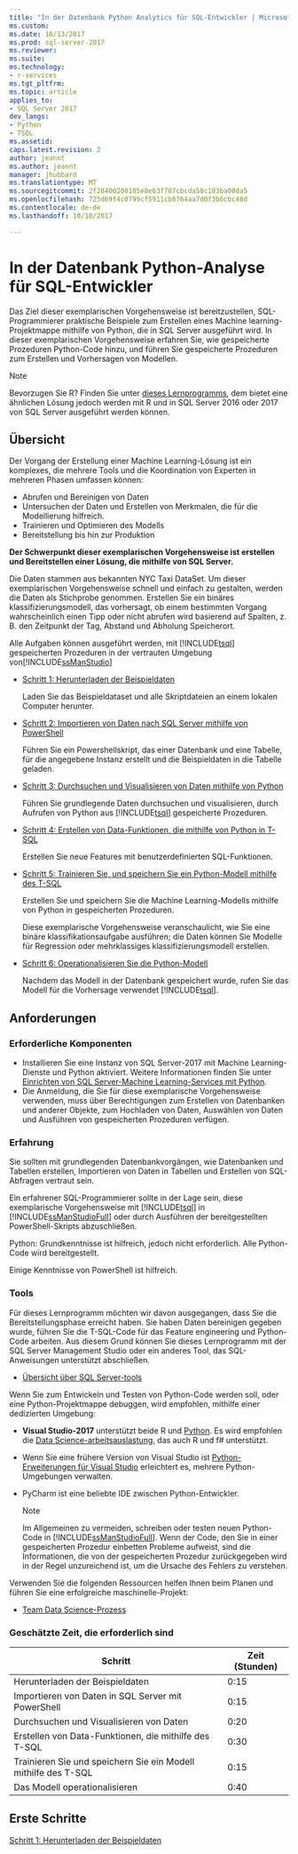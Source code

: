 ```yaml
---
title: "In der Datenbank Python Analytics für SQL-Entwickler | Microsoft Docs"
ms.custom: 
ms.date: 10/13/2017
ms.prod: sql-server-2017
ms.reviewer: 
ms.suite: 
ms.technology:
- r-services
ms.tgt_pltfrm: 
ms.topic: article
applies_to:
- SQL Server 2017
dev_langs:
- Python
- TSQL
ms.assetid: 
caps.latest.revision: 2
author: jeannt
ms.author: jeannt
manager: jhubbard
ms.translationtype: MT
ms.sourcegitcommit: 2f28400200105e8e63f787cbcda58c183ba00da5
ms.openlocfilehash: 725d69f4c0799cf5911cb8764aa7d0f3b6cbc48d
ms.contentlocale: de-de
ms.lasthandoff: 10/18/2017

---
```

# <a name="in-database-python-analytics-for-sql-developers"></a>In der Datenbank Python-Analyse für SQL-Entwickler

Das Ziel dieser exemplarischen Vorgehensweise ist bereitzustellen, SQL-Programmierer praktische Beispiele zum Erstellen eines Machine learning-Projektmappe mithilfe von Python, die in SQL Server ausgeführt wird. In dieser exemplarischen Vorgehensweise erfahren Sie, wie gespeicherte Prozeduren Python-Code hinzu, und führen Sie gespeicherte Prozeduren zum Erstellen und Vorhersagen von Modellen.

> [!NOTE]
> Bevorzugen Sie R? Finden Sie unter [dieses Lernprogramms](sqldev-in-database-r-for-sql-developers.md), dem bietet eine ähnlichen Lösung jedoch werden mit R und in SQL Server 2016 oder 2017 von SQL Server ausgeführt werden können.

## <a name="overview"></a>Übersicht

Der Vorgang der Erstellung einer Machine Learning-Lösung ist ein komplexes, die mehrere Tools und die Koordination von Experten in mehreren Phasen umfassen können:

+ Abrufen und Bereinigen von Daten
+ Untersuchen der Daten und Erstellen von Merkmalen, die für die Modellierung hilfreich.
+ Trainieren und Optimieren des Modells
+ Bereitstellung bis hin zur Produktion

**Der Schwerpunkt dieser exemplarischen Vorgehensweise ist erstellen und Bereitstellen einer Lösung, die mithilfe von SQL Server.**

Die Daten stammen aus bekannten NYC Taxi DataSet. Um dieser exemplarischen Vorgehensweise schnell und einfach zu gestalten, werden die Daten als Stichprobe genommen. Erstellen Sie ein binäres klassifizierungsmodell, das vorhersagt, ob einem bestimmten Vorgang wahrscheinlich einen Tipp oder nicht abrufen wird basierend auf Spalten, z. B. den Zeitpunkt der Tag, Abstand und Abholung Speicherort.

Alle Aufgaben können ausgeführt werden, mit [!INCLUDE[tsql](../../includes/tsql-md.md)] gespeicherten Prozeduren in der vertrauten Umgebung von[!INCLUDE[ssManStudio](../../includes/ssmanstudio-md.md)]

- [Schritt 1: Herunterladen der Beispieldaten](sqldev-py1-download-the-sample-data.md)

    Laden Sie das Beispieldataset und alle Skriptdateien an einem lokalen Computer herunter.

- [Schritt 2: Importieren von Daten nach SQL Server mithilfe von PowerShell](sqldev-py2-import-data-to-sql-server-using-powershell.md)

    Führen Sie ein Powershellskript, das einer Datenbank und eine Tabelle, für die angegebene Instanz erstellt und die Beispieldaten in die Tabelle geladen.

- [Schritt 3: Durchsuchen und Visualisieren von Daten mithilfe von Python](sqldev-py3-explore-and-visualize-the-data.md)

    Führen Sie grundlegende Daten durchsuchen und visualisieren, durch Aufrufen von Python aus [!INCLUDE[tsql](../../includes/tsql-md.md)] gespeicherte Prozeduren.

- [Schritt 4: Erstellen von Data-Funktionen, die mithilfe von Python in T-SQL](sqldev-py5-train-and-save-a-model-using-t-sql.md)

    Erstellen Sie neue Features mit benutzerdefinierten SQL-Funktionen.
  
- [Schritt 5: Trainieren Sie, und speichern Sie ein Python-Modell mithilfe des T-SQL](sqldev-py5-train-and-save-a-model-using-t-sql.md)

    Erstellen Sie und speichern Sie die Machine Learning-Modells mithilfe von Python in gespeicherten Prozeduren.
  
    Diese exemplarische Vorgehensweise veranschaulicht, wie Sie eine binäre klassifikationsaufgabe ausführen; die Daten können Sie Modelle für Regression oder mehrklassiges klassifizierungsmodell erstellen.

  
-  [Schritt 6: Operationalisieren Sie die Python-Modell](sqldev-py6-operationalize-the-model.md)

    Nachdem das Modell in der Datenbank gespeichert wurde, rufen Sie das Modell für die Vorhersage verwendet [!INCLUDE[tsql](../../includes/tsql-md.md)].

## <a name="requirements"></a>Anforderungen

### <a name="prerequisites"></a>Erforderliche Komponenten

+ Installieren Sie eine Instanz von SQL Server-2017 mit Machine Learning-Dienste und Python aktiviert. Weitere Informationen finden Sie unter [Einrichten von SQL Server-Machine Learning-Services mit Python](../python/setup-python-machine-learning-services.md).
+ Die Anmeldung, die Sie für diese exemplarische Vorgehensweise verwenden, muss über Berechtigungen zum Erstellen von Datenbanken und anderer Objekte, zum Hochladen von Daten, Auswählen von Daten und Ausführen von gespeicherten Prozeduren verfügen.

### <a name="experience-level"></a>Erfahrung

Sie sollten mit grundlegenden Datenbankvorgängen, wie Datenbanken und Tabellen erstellen, Importieren von Daten in Tabellen und Erstellen von SQL-Abfragen vertraut sein.

Ein erfahrener SQL-Programmierer sollte in der Lage sein, diese exemplarische Vorgehensweise mit [!INCLUDE[tsql](../../includes/tsql-md.md)] in [!INCLUDE[ssManStudioFull](../../includes/ssmanstudiofull-md.md)] oder durch Ausführen der bereitgestellten PowerShell-Skripts abzuschließen.

Python: Grundkenntnisse ist hilfreich, jedoch nicht erforderlich. Alle Python-Code wird bereitgestellt.

Einige Kenntnisse von PowerShell ist hilfreich.

### <a name="tools"></a>Tools

Für dieses Lernprogramm möchten wir davon ausgegangen, dass Sie die Bereitstellungsphase erreicht haben. Sie haben Daten bereinigen gegeben wurde, führen Sie die T-SQL-Code für das Feature engineering und Python-Code arbeiten. Aus diesem Grund können Sie dieses Lernprogramm mit der SQL Server Management Studio oder ein anderes Tool, das SQL-Anweisungen unterstützt abschließen.

+ [Übersicht über SQL Server-tools](https://docs.microsoft.com/sql/tools/overview-sql-tools) 

Wenn Sie zum Entwickeln und Testen von Python-Code werden soll, oder eine Python-Projektmappe debuggen, wird empfohlen, mithilfe einer dedizierten Umgebung:

+ **Visual Studio-2017** unterstützt beide R und [Python](https://blogs.msdn.microsoft.com/visualstudio/2017/05/12/a-lap-around-python-in-visual-studio-2017/). Es wird empfohlen die [Data Science-arbeitsauslastung](https://blogs.msdn.microsoft.com/visualstudio/2016/11/18/data-science-workloads-in-visual-studio-2017-rc/), das auch R und f# unterstützt.
+ Wenn Sie eine frühere Version von Visual Studio ist [Python-Erweiterungen für Visual Studio](https://docs.microsoft.com/visualstudio/python/python-in-visual-studio) erleichtert es, mehrere Python-Umgebungen verwalten.
+ PyCharm ist eine beliebte IDE zwischen Python-Entwickler.

    > [!NOTE]
    > Im Allgemeinen zu vermeiden, schreiben oder testen neuen Python-Code in [!INCLUDE[ssManStudioFull](../../includes/ssmanstudiofull-md.md)]. Wenn der Code, den Sie in einer gespeicherten Prozedur einbetten Probleme aufweist, sind die Informationen, die von der gespeicherten Prozedur zurückgegeben wird in der Regel unzureichend ist, um die Ursache des Fehlers zu verstehen.

Verwenden Sie die folgenden Ressourcen helfen Ihnen beim Planen und führen Sie eine erfolgreiche maschinelle-Projekt:

+ [Team Data Science-Prozess](https://docs.microsoft.com/azure/machine-learning/team-data-science-process/overview)

### <a name="estimated-time-required"></a>Geschätzte Zeit, die erforderlich sind

|Schritt| Zeit (Stunden)|
|----|----|
|Herunterladen der Beispieldaten| 0:15|
|Importieren von Daten in SQL Server mit PowerShell|0:15|
|Durchsuchen und Visualisieren von Daten|0:20|
|Erstellen von Data-Funktionen, die mithilfe des T-SQL|0:30|
|Trainieren Sie und speichern Sie ein Modell mithilfe des T-SQL|0:15|
|Das Modell operationalisieren|0:40|

## <a name="get-started"></a>Erste Schritte

  [Schritt 1: Herunterladen der Beispieldaten](sqldev-py1-download-the-sample-data.md)

